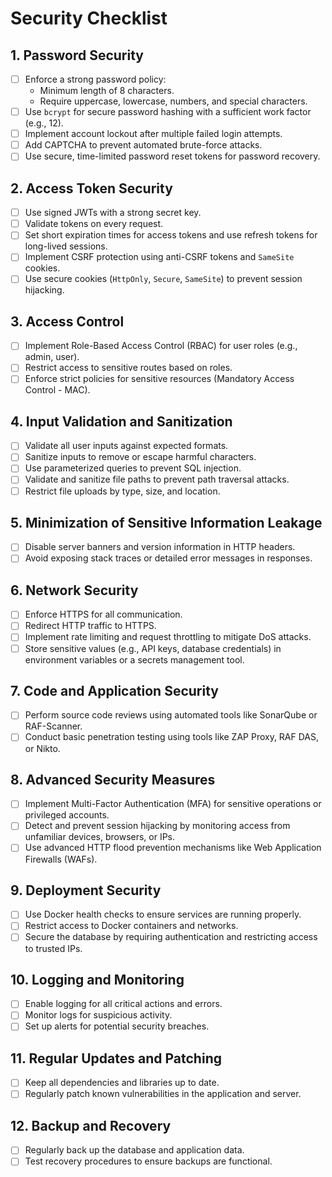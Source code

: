 # Security Checklist

## 1. Password Security
- [ ] Enforce a strong password policy:
  - Minimum length of 8 characters.
  - Require uppercase, lowercase, numbers, and special characters.
- [ ] Use `bcrypt` for secure password hashing with a sufficient work factor (e.g., 12).
- [ ] Implement account lockout after multiple failed login attempts.
- [ ] Add CAPTCHA to prevent automated brute-force attacks.
- [ ] Use secure, time-limited password reset tokens for password recovery.

## 2. Access Token Security
- [ ] Use signed JWTs with a strong secret key.
- [ ] Validate tokens on every request.
- [ ] Set short expiration times for access tokens and use refresh tokens for long-lived sessions.
- [ ] Implement CSRF protection using anti-CSRF tokens and `SameSite` cookies.
- [ ] Use secure cookies (`HttpOnly`, `Secure`, `SameSite`) to prevent session hijacking.

## 3. Access Control
- [ ] Implement Role-Based Access Control (RBAC) for user roles (e.g., admin, user).
- [ ] Restrict access to sensitive routes based on roles.
- [ ] Enforce strict policies for sensitive resources (Mandatory Access Control - MAC).

## 4. Input Validation and Sanitization
- [ ] Validate all user inputs against expected formats.
- [ ] Sanitize inputs to remove or escape harmful characters.
- [ ] Use parameterized queries to prevent SQL injection.
- [ ] Validate and sanitize file paths to prevent path traversal attacks.
- [ ] Restrict file uploads by type, size, and location.

## 5. Minimization of Sensitive Information Leakage
- [ ] Disable server banners and version information in HTTP headers.
- [ ] Avoid exposing stack traces or detailed error messages in responses.

## 6. Network Security
- [ ] Enforce HTTPS for all communication.
- [ ] Redirect HTTP traffic to HTTPS.
- [ ] Implement rate limiting and request throttling to mitigate DoS attacks.
- [ ] Store sensitive values (e.g., API keys, database credentials) in environment variables or a secrets management tool.

## 7. Code and Application Security
- [ ] Perform source code reviews using automated tools like SonarQube or RAF-Scanner.
- [ ] Conduct basic penetration testing using tools like ZAP Proxy, RAF DAS, or Nikto.

## 8. Advanced Security Measures
- [ ] Implement Multi-Factor Authentication (MFA) for sensitive operations or privileged accounts.
- [ ] Detect and prevent session hijacking by monitoring access from unfamiliar devices, browsers, or IPs.
- [ ] Use advanced HTTP flood prevention mechanisms like Web Application Firewalls (WAFs).

## 9. Deployment Security
- [ ] Use Docker health checks to ensure services are running properly.
- [ ] Restrict access to Docker containers and networks.
- [ ] Secure the database by requiring authentication and restricting access to trusted IPs.

## 10. Logging and Monitoring
- [ ] Enable logging for all critical actions and errors.
- [ ] Monitor logs for suspicious activity.
- [ ] Set up alerts for potential security breaches.

## 11. Regular Updates and Patching
- [ ] Keep all dependencies and libraries up to date.
- [ ] Regularly patch known vulnerabilities in the application and server.

## 12. Backup and Recovery
- [ ] Regularly back up the database and application data.
- [ ] Test recovery procedures to ensure backups are functional.